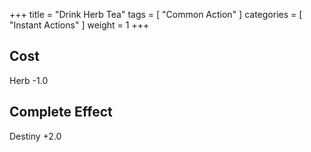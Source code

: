 +++
title = "Drink Herb Tea"
tags = [
  "Common Action"
]
categories = [
  "Instant Actions"
]
weight = 1
+++

## Cost
Herb -1.0

## Complete Effect
Destiny +2.0
